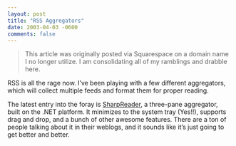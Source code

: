 ```yaml
---
layout: post
title: "RSS Aggregators"
date: 2003-04-03 -0600
comments: false
---
```


> This article was originally posted via Squarespace on a domain name I no longer utilize.  I am consolidating all of my ramblings and drabble here.

RSS is all the rage now. I’ve been playing with a few different aggregators, which will collect multiple feeds and format them for proper reading.

The latest entry into the foray is [SharpReader][1], a three-pane aggregator, built on the .NET platform. It minimizes to the system tray (Yes!!), supports drag and drop, and a bunch of other awesome features. There are a ton of people talking about it in their weblogs, and it sounds like it’s just going to get better and better.

[1]: http://www.hutteman.com/weblog/2003/04/06.html#000056